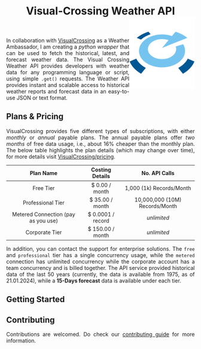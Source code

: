 <h1 align = "center">
  Visual-Crossing Weather API <img src = "./assets/logo.png" height = "190" width = "175" align = "right" /><br>
  <a href = "https://www.linkedin.com/in/dpramanik/"><img height="16" width="16" src="https://unpkg.com/simple-icons@v3/icons/linkedin.svg"/></a>
  <a href = "https://github.com/ZenithClown"><img height="16" width="16" src="https://unpkg.com/simple-icons@v3/icons/github.svg"/></a>
  <a href = "https://gitlab.com/ZenithClown/"><img height="16" width="16" src="https://unpkg.com/simple-icons@v3/icons/gitlab.svg"/></a>
  <a href = "https://www.researchgate.net/profile/Debmalya_Pramanik2"><img height="16" width="16" src="https://unpkg.com/simple-icons@v3/icons/researchgate.svg"/></a>
  <a href = "https://www.kaggle.com/dPramanik/"><img height="16" width="16" src="https://unpkg.com/simple-icons@v3/icons/kaggle.svg"/></a>
  <a href = "https://app.pluralsight.com/profile/Debmalya-Pramanik/"><img height="16" width="16" src="https://unpkg.com/simple-icons@v3/icons/pluralsight.svg"/></a>
  <a href = "https://stackoverflow.com/users/6623589/"><img height="16" width="16" src="https://unpkg.com/simple-icons@v3/icons/stackoverflow.svg"/></a>
</h1>

<div align = "justify">

In collaboration with [VisualCrossing](https://www.visualcrossing.com/weather-data) as a Weather Ambassador, I am creating a *python wrapper* that can be used to fetch the historical, latest, and forecast weather data. The Visual Crossing Weather API provides developers with weather data for any programming language or script, using simple `.get()` requests. The Weather API provides instant and scalable access to historical weather reports and forecast data in an easy-to-use JSON or text format.

## Plans & Pricing

VisualCrossing provides five different types of subscriptions, with either *monthly* or *annual* payable plans. The annual payable plans offer *two months* of free data usage, i.e., about 16% cheaper than the monthly plan. The below table highlights the plan details (which may change over time), for more details visit [VisualCrossing/pricing](https://www.visualcrossing.com/weather-data-editions).

<div align = "center">

| Plan Name | Costing Details | No. API Calls |
| :---: | :---: | :---: |
| Free Tier | $ 0.00 / month | 1,000 (1k) Records/Month |
| Professional Tier | $ 35.00 / month | 10,000,000 (10M) Records/Month |
| Metered Connection (pay as you use) | $ 0.0001 / record | *unlimited* |
| Corporate Tier | $ 150.00 / month | *unlimited* |

</div>

In addition, you can contact the support for enterprise solutions. The `free` and `professional` tier has a single concurrency usage, while the `metered` connection has unlimited concurrency while the corporate account has a team concurrency and is billed together. The API service provided historical data of the last 50 years (currently, the data is available from 1975, as of 21.01.2024), while a **15-Days forecast** data is available under each tier.

## Getting Started

## Contributing

Contributions are welcomed. Do check our [contributing guide](CONTRIBUTING.md) for more information.

</div>
